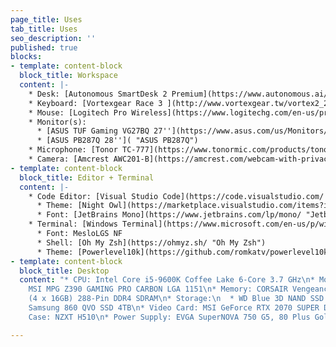```yaml
---
page_title: Uses
tab_title: Uses
seo_description: ''
published: true
blocks:
- template: content-block
  block_title: Workspace
  content: |-
    * Desk: [Autonomous SmartDesk 2 Premium](https://www.autonomous.ai/standing-desks/smartdesk-2-business "Autonomous SmartDesk 2 Premium")
    * Keyboard: [Vortexgear Race 3 ](http://www.vortexgear.tw/vortex2_2.asp?kind=47&kind2=225&kind3=&kind4=1044 "Vortexgear Race 3 (Cherry MX Silent Red)")[(Cherry MX Silent Red)](https://www.amazon.com/gp/product/B07GTHW9FG/ref=ppx_yo_dt_b_asin_title_o00_s00?ie=UTF8&psc=1)
    * Mouse: [Logitech Pro Wireless](https://www.logitechg.com/en-us/products/gaming-mice/pro-wireless-mouse.910-005270.html "Logitech Pro Wireles")
    * Monitor(s):
      * [ASUS TUF Gaming VG27BQ 27''](https://www.asus.com/us/Monitors/TUF-Gaming-VG27BQ/ "ASUS TUF Gaming VG27BQ")
      * [ASUS PB287Q 28'']( "ASUS PB287Q")
    * Microphone: [Tonor TC-777](https://www.tonormic.com/products/tonor-tc-777-usb-microphone "Tonor TC-777")
    * Camera: [Amcrest AWC201-B](https://amcrest.com/webcam-with-privacy-cover-usb-webcam-live-streaming-built-in-mic-awc201-b.html "Amcrest AWC201-B")
- template: content-block
  block_title: Editor + Terminal
  content: |-
    * Code Editor: [Visual Studio Code](https://code.visualstudio.com/ "Visual Studio Code")
      * Theme: [Night Owl](https://marketplace.visualstudio.com/items?itemName=sdras.night-owl "Night Owl")
      * Font: [JetBrains Mono](https://www.jetbrains.com/lp/mono/ "Jetbrains Mono")
    * Terminal: [Windows Terminal](https://www.microsoft.com/en-us/p/windows-terminal/9n0dx20hk701 "Windows Terminal")
      * Font: MesloLGS NF
      * Shell: [Oh My Zsh](https://ohmyz.sh/ "Oh My Zsh")
      * Theme: [Powerlevel10k](https://github.com/romkatv/powerlevel10k "Powerlevel10k")
- template: content-block
  block_title: Desktop
  content: "* CPU: Intel Core i5-9600K Coffee Lake 6-Core 3.7 GHz\n* Motherboard:
    MSI MPG Z390 GAMING PRO CARBON LGA 1151\n* Memory: CORSAIR Vengeance RGB Pro 64GB
    (4 x 16GB) 288-Pin DDR4 SDRAM\n* Storage:\n  * WD Blue 3D NAND SSD 250GB \n  *
    Samsung 860 QVO SSD 4TB\n* Video Card: MSI GeForce RTX 2070 SUPER DirectX 12\n*
    Case: NZXT H510\n* Power Supply: EVGA SuperNOVA 750 G5, 80 Plus Gold 750W"

---
```

